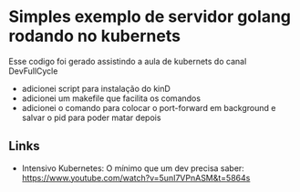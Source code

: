 # Simples exemplo de servidor golang rodando no kubernets

Esse codigo foi gerado assistindo a aula de kubernets do canal DevFullCycle

- adicionei script para instalação do kinD
- adicionei um makefile que facilita os comandos
- adicionei o comando para colocar o port-forward em background e salvar o pid para poder matar depois

## Links

- Intensivo Kubernetes: O mínimo que um dev precisa saber: https://www.youtube.com/watch?v=5unI7VPnASM&t=5864s
